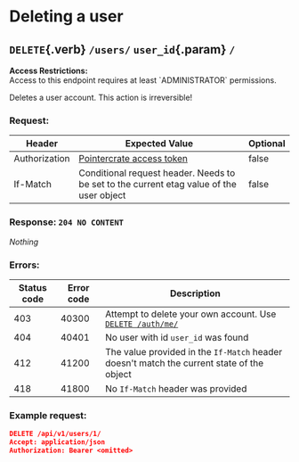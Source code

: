<div class='panel fade js-scroll-anim' data-anim='fade'>

# Deleting a user

## `DELETE`{.verb} `/users/` `user_id`{.param} `/`

<div class='info-yellow'>
<b>Access Restrictions:</b><br>
Access to this endpoint requires at least `ADMINISTRATOR` permissions.
</div>

Deletes a user account. This action is irreversible!

### Request:

| Header        | Expected Value                                                                           | Optional |
| ------------- | ---------------------------------------------------------------------------------------- | -------- |
| Authorization | [Pointercrate access token](/documentation/#access-tokens)                               | false    |
| If-Match      | Conditional request header. Needs to be set to the current etag value of the user object | false    |

### Response: `204 NO CONTENT`

_Nothing_

### Errors:

| Status code | Error code | Description                                                                                     |
| ----------- | ---------- | ----------------------------------------------------------------------------------------------- |
| 403         | 40300      | Attempt to delete your own account. Use [`DELETE /auth/me/`](/documentation/account/#delete-me) |
| 404         | 40401      | No user with id `user_id` was found                                                             |
| 412         | 41200      | The value provided in the `If-Match` header doesn't match the current state of the object       |
| 418         | 41800      | No `If-Match` header was provided                                                               |

### Example request:

```json
DELETE /api/v1/users/1/
Accept: application/json
Authorization: Bearer <omitted>
```

</div>
